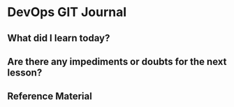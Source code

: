 # DevOps GIT Journal

## What did I learn today?

## Are there any impediments or doubts for the next lesson?

## Reference Material
